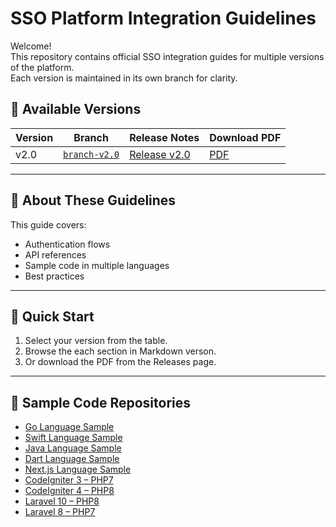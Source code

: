 # SSO Platform Integration Guidelines

Welcome!  
This repository contains official SSO integration guides for multiple versions of the platform.  
Each version is maintained in its own branch for clarity.

## 📌 Available Versions
| Version | Branch | Release Notes | Download PDF |
|---------|--------|--------------|--------------|
| v2.0 | [`branch-v2.0`](https://github.com/IdayuIsmail/SSO-Integration-Guideline/tree/branch-v2.0) | [Release v2.0](https://github.com/IdayuIsmail/SSO-Integration-Guideline/releases/tag/v2.0) | [PDF](https://github.com/IdayuIsmail/SSO-Integration-Guideline/releases/download/v2.0/SSO.Integration.Guideline.Document_v2.0.pdf) |

---

## 📖 About These Guidelines
This guide covers:
- Authentication flows
- API references
- Sample code in multiple languages
- Best practices

---

## 🚀 Quick Start
1. Select your version from the table.
2. Browse the each section in Markdown verson.
3. Or download the PDF from the Releases page.

---

## 📂 Sample Code Repositories
- [Go Language Sample](https://github.com/IdayuIsmail/Go_Sample)
- [Swift Language Sample](https://github.com/IdayuIsmail/iOS_Swift)
- [Java Language Sample](https://github.com/IdayuIsmail/Java_Sample)
- [Dart Language Sample](https://github.com/IdayuIsmail/Flutter_Dart)
- [Next.js Language Sample](https://github.com/IdayuIsmail/Nextjs-SSO)
- [CodeIgniter 3 – PHP7](https://github.com/IdayuIsmail/Codeigniter3-php7)
- [CodeIgniter 4 – PHP8](https://github.com/IdayuIsmail/Codeigniter4-php8)
- [Laravel 10 – PHP8](https://github.com/IdayuIsmail/Laravel10-php8)
- [Laravel 8 – PHP7](https://github.com/IdayuIsmail/Laravel8-php7)
